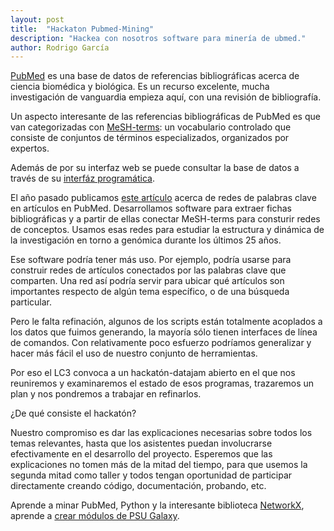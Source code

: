```yaml
---
layout: post
title:  "Hackaton Pubmed-Mining"
description: "Hackea con nosotros software para minería de ubmed."
author: Rodrigo García
---
```


[PubMed](http://www.ncbi.nlm.nih.gov/pubmed/) es una base de datos de
referencias bibliográficas acerca de ciencia biomédica y biológica. Es
un recurso excelente, mucha investigación de vanguardia empieza aquí,
con una revisión de bibliografía.

Un aspecto interesante de las referencias bibliográficas de PubMed es
que van categorizadas con
[MeSH-terms](http://www.nlm.nih.gov/mesh/meshhome.html): un
vocabulario controlado que consiste de conjuntos de términos
especializados, organizados por expertos.

Además de por su interfaz web se puede consultar la base de datos a
través de su
[interfáz programática](http://www.ncbi.nlm.nih.gov/books/NBK25497/).


El año pasado publicamos
[este artículo](http://journals.plos.org/plosone/article?id=10.1371/journal.pone.0092639)
acerca de redes de palabras clave en artículos en PubMed.
Desarrollamos software para extraer fichas bibliográficas y a partir
de ellas conectar MeSH-terms para consturir redes de conceptos. Usamos
esas redes para estudiar la estructura y dinámica de la investigación
en torno a genómica durante los últimos 25 años.

Ese software podría tener más uso. Por ejemplo, podría usarse para
construir redes de artículos conectados por las palabras clave que
comparten. Una red así podría servir para ubicar qué artículos son
importantes respecto de algún tema específico, o de una búsqueda
particular.

Pero le falta refinación, algunos de los scripts están totalmente
acoplados a los datos que fuimos generando, la mayoría sólo tienen
interfaces de línea de comandos. Con relativamente poco esfuerzo
podríamos generalizar y hacer más fácil el uso de nuestro conjunto de
herramientas.

Por eso el LC3 convoca a un hackatón-datajam abierto en el que nos
reuniremos y examinaremos el estado de esos programas, trazaremos un
plan y nos pondremos a trabajar en refinarlos.

¿De qué consiste el hackatón? 

Nuestro compromiso es dar las explicaciones necesarias sobre todos los
temas relevantes, hasta que los asistentes puedan involucrarse
efectivamente en el desarrollo del proyecto. Esperemos que las
explicaciones no tomen más de la mitad del tiempo, para que usemos la
segunda mitad como taller y todos tengan oportunidad de participar
directamente creando código, documentación, probando, etc.

Aprende a minar PubMed, Python y la interesante biblioteca
[NetworkX](https://networkx.github.io/), aprende a
[crear módulos de PSU Galaxy](https://wiki.galaxyproject.org/Admin/Tools/AddToolTutorial).

